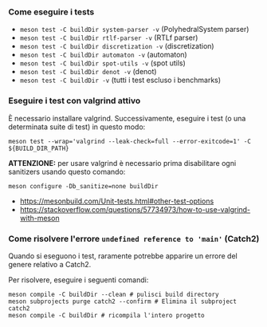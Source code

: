 ### Come eseguire i tests
- `meson test -C buildDir system-parser -v` (PolyhedralSystem parser)
- `meson test -C buildDir rtlf-parser -v` (RTLf parser)
- `meson test -C buildDir discretization -v` (discretization)
- `meson test -C buildDir automaton -v` (automaton)
- `meson test -C buildDir spot-utils -v` (spot utils)
- `meson test -C buildDir denot -v` (denot)
- `meson test -C buildDir -v` (tutti i test escluso i benchmarks)

### Eseguire i test con valgrind attivo
È necessario installare valgrind. Successivamente, eseguire i test (o una determinata suite di test) in questo modo:
```shell
meson test --wrap='valgrind --leak-check=full --error-exitcode=1' -C ${BUILD_DIR_PATH}
```
**ATTENZIONE:** per usare valgrind è necessario prima disabilitare ogni sanitizers usando questo comando:
```
meson configure -Db_sanitize=none buildDir
```
- https://mesonbuild.com/Unit-tests.html#other-test-options
- https://stackoverflow.com/questions/57734973/how-to-use-valgrind-with-meson


### Come risolvere l'errore `undefined reference to 'main'` (Catch2)
Quando si eseguono i test, raramente potrebbe apparire un errore del genere relativo a Catch2.

Per risolvere, eseguire i seguenti comandi:
```shell
meson compile -C buildDir --clean # pulisci build directory
meson subprojects purge catch2 --confirm # Elimina il subproject catch2
meson compile -C buildDir # ricompila l'intero progetto
```